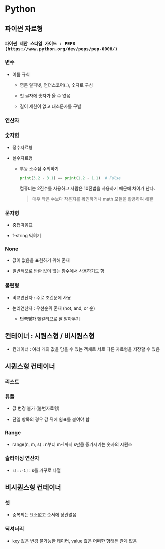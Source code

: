 # Python

## 파이썬 자료형

### `파이썬 제안 스타일 가이드 : PEP8 (https://www.python.org/dev/peps/pep-0008/)`

### 변수

- 이름 규칙
  
  - 영문 알파벳, 언더스코어(_), 숫자로 구성
  
  - 첫 글자에 숫자가 올 수 없음
  
  - 길이 제한이 없고 대소문자를 구별

### 연산자

### 숫자형

- 정수자료형

- 실수자료형
  
  - 부동 소수점 주의하기
    
    ```python
    print(3.2 - 3.1) == print(1.2 - 1.1)  # False
    ```
    
    컴퓨터는 2진수를 사용하고 사람은 10진법을 사용하기 때문에 차이가 난다.
    
    > 매우 작은 수보다 작은지를 확인하거나 math 모듈을 활용하여 해결

### 문자형

- 중첩따옴표

- f-string 익히기

### None

- 값이 없음을 표현하기 위해 존재

- 일반적으로 반환 값이 없는 함수에서 사용하기도 함

### 불린형

- 비교연산자 : 주로 조건문에 사용

- 논리연산자 : 우선순위 존재 (not, and, or 순)
  
  - **단축평가** 헷갈리므로 잘 알아두기

## 컨테이너 : 시퀀스형 / 비시퀀스형

- 컨테이너 : 여러 개의 값을 담을 수 있는 객체로 서로 다른 자료형을 저장할 수 있음

## 시퀀스형 컨테이너

### 리스트

### 튜플

- 값 변경 불가 (불변자료형)

- 단일 항목의 경우 값 뒤에 쉼표를 붙여야 함

### Range

- range(n, m, s) : n부터 m-1까지 s만큼 증가시키는 숫자의 시퀀스

### 슬라이싱 연산자

- `s[::-1]` : s를 거꾸로 나열

## 비시퀀스형 컨테이너

### 셋

- 중복되는 요소없고 순서에 상관없음

### 딕셔너리

- key 값은 변경 불가능한 데이터, value 값은 어떠한 형태든 관계 없음